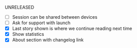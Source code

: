 UNRELEASED

- [ ] Session can be shared between devices
- [ ] Ask for support with launch
- [x] Last story shown is where we continue reading next time
- [x] Show statistics
- [x] About section with changelog link
